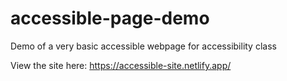 # accessible-page-demo
Demo of a very basic accessible webpage for accessibility class

View the site here: 
https://accessible-site.netlify.app/ 
